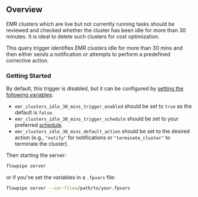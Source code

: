 ## Overview

EMR clusters which are live but not currently running tasks should be reviewed and checked whether the cluster has been idle for more than 30 minutes. It is ideal to delete such clusters for cost optimization.

This query trigger identifies EMR clusters idle for more than 30 mins and then either sends a notification or attempts to perform a predefined corrective action.

### Getting Started

By default, this trigger is disabled, but it can be configured by [setting the following variables](https://flowpipe.io/docs/build/mod-variables#passing-input-variables):
- `emr_clusters_idle_30_mins_trigger_enabled` should be set to `true` as the default is `false`.
- `emr_clusters_idle_30_mins_trigger_schedule` should be set to your preferred [schedule](https://flowpipe.io/docs/flowpipe-hcl/trigger/schedule#more-examples).
- `emr_clusters_idle_30_mins_default_action` should be set to the desired action (e.g., `"notify"` for notifications or `"terminate_cluster"` to terminate the cluster).

Then starting the server:
```sh
flowpipe server
```

or if you've set the variables in a `.fpvars` file:
```sh
flowpipe server --var-file=/path/to/your.fpvars
```